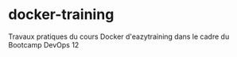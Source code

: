 # docker-training
Travaux pratiques du cours Docker d'eazytraining dans le cadre du Bootcamp DevOps 12
